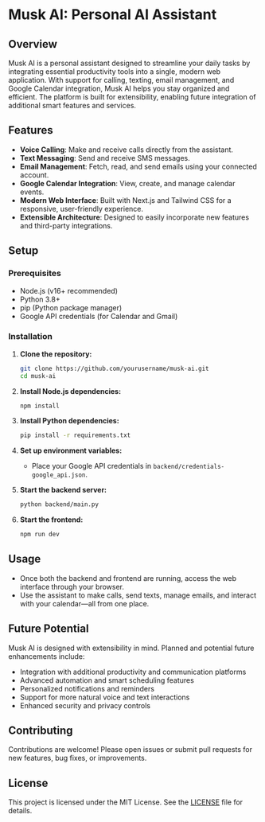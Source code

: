 # Musk AI: Personal AI Assistant

## Overview
Musk AI is a personal assistant designed to streamline your daily tasks by integrating essential productivity tools into a single, modern web application. With support for calling, texting, email management, and Google Calendar integration, Musk AI helps you stay organized and efficient. The platform is built for extensibility, enabling future integration of additional smart features and services.

## Features
- **Voice Calling**: Make and receive calls directly from the assistant.
- **Text Messaging**: Send and receive SMS messages.
- **Email Management**: Fetch, read, and send emails using your connected account.
- **Google Calendar Integration**: View, create, and manage calendar events.
- **Modern Web Interface**: Built with Next.js and Tailwind CSS for a responsive, user-friendly experience.
- **Extensible Architecture**: Designed to easily incorporate new features and third-party integrations.

## Setup
### Prerequisites
- Node.js (v16+ recommended)
- Python 3.8+
- pip (Python package manager)
- Google API credentials (for Calendar and Gmail)

### Installation
1. **Clone the repository:**
   ```bash
   git clone https://github.com/yourusername/musk-ai.git
   cd musk-ai
   ```
2. **Install Node.js dependencies:**
   ```bash
   npm install
   ```
3. **Install Python dependencies:**
   ```bash
   pip install -r requirements.txt
   ```
4. **Set up environment variables:**
   - Place your Google API credentials in `backend/credentials-google_api.json`.

5. **Start the backend server:**
   ```bash
   python backend/main.py
   ```
6. **Start the frontend:**
   ```bash
   npm run dev
   ```

## Usage
- Once both the backend and frontend are running, access the web interface through your browser.
- Use the assistant to make calls, send texts, manage emails, and interact with your calendar—all from one place.

## Future Potential
Musk AI is designed with extensibility in mind. Planned and potential future enhancements include:
- Integration with additional productivity and communication platforms
- Advanced automation and smart scheduling features
- Personalized notifications and reminders
- Support for more natural voice and text interactions
- Enhanced security and privacy controls

## Contributing
Contributions are welcome! Please open issues or submit pull requests for new features, bug fixes, or improvements.

## License
This project is licensed under the MIT License. See the [LICENSE](LICENSE) file for details.



